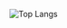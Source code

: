![Top Langs](https://github-readme-stats.vercel.app/api/top-langs/?username=1s22s1&theme=shadow_red)

